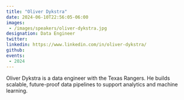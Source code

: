 ```yaml
---
title: "Oliver Dykstra"
date: 2024-06-10T22:56:05-06:00
images: 
 - /images/speakers/oliver-dykstra.jpg
designation: Data Engineer
twitter: 
linkedin: https://www.linkedin.com/in/oliver-dykstra/
github: 
events:
 - 2024
---
```


Oliver Dykstra is a data engineer with the Texas Rangers. He builds scalable, future-proof data pipelines to support analytics and machine learning.


